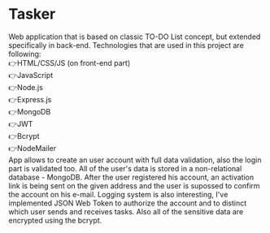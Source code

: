 ﻿# Tasker
Web application that is based on classic TO-DO List concept, but extended specifically in back-end.
Technologies that are used in this project are following:<br>
👉HTML/CSS/JS (on front-end part)<br>
👉JavaScript <br>
👉Node.js<br>
👉Express.js<br>
👉MongoDB<br>
👉JWT<br>
👉Bcrypt<br>
👉NodeMailer<br>
App allows to create an user account with full data validation, also the login part is validated too. All of the user's data is stored in a non-relational database - MongoDB.
After the user registered his account, an activation link is being sent on the given address and the user is supossed to confirm the account on his e-mail.
Logging system is also interesting, I've implemented JSON Web Token to authorize the account and to distinct which user sends and receives tasks. 
Also all of the sensitive data are encrypted using the bcrypt. 

